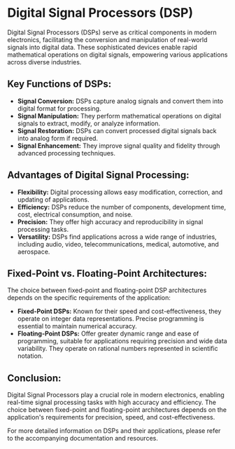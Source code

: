 # Digital Signal Processors (DSP) 

Digital Signal Processors (DSPs) serve as critical components in modern electronics, facilitating the conversion and manipulation of real-world signals into digital data. These sophisticated devices enable rapid mathematical operations on digital signals, empowering various applications across diverse industries.

## Key Functions of DSPs:

- **Signal Conversion:** DSPs capture analog signals and convert them into digital format for processing.
- **Signal Manipulation:** They perform mathematical operations on digital signals to extract, modify, or analyze information.
- **Signal Restoration:** DSPs can convert processed digital signals back into analog form if required.
- **Signal Enhancement:** They improve signal quality and fidelity through advanced processing techniques.

## Advantages of Digital Signal Processing:

- **Flexibility:** Digital processing allows easy modification, correction, and updating of applications.
- **Efficiency:** DSPs reduce the number of components, development time, cost, electrical consumption, and noise.
- **Precision:** They offer high accuracy and reproducibility in signal processing tasks.
- **Versatility:** DSPs find applications across a wide range of industries, including audio, video, telecommunications, medical, automotive, and aerospace.

## Fixed-Point vs. Floating-Point Architectures:

The choice between fixed-point and floating-point DSP architectures depends on the specific requirements of the application:

- **Fixed-Point DSPs:** Known for their speed and cost-effectiveness, they operate on integer data representations. Precise programming is essential to maintain numerical accuracy.
- **Floating-Point DSPs:** Offer greater dynamic range and ease of programming, suitable for applications requiring precision and wide data variability. They operate on rational numbers represented in scientific notation.

## Conclusion:

Digital Signal Processors play a crucial role in modern electronics, enabling real-time signal processing tasks with high accuracy and efficiency. The choice between fixed-point and floating-point architectures depends on the application's requirements for precision, speed, and cost-effectiveness.

For more detailed information on DSPs and their applications, please refer to the accompanying documentation and resources.
